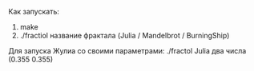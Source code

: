 Как запускать:
1. make
2. ./fractiol название фрактала (Julia / Mandelbrot / BurningShip)

Для запуска Жулиа со своими параметрами: ./fractol Julia два числа (0.355 0.355)
